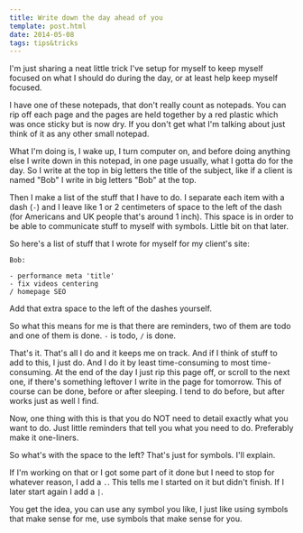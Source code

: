 ```yaml
---
title: Write down the day ahead of you
template: post.html
date: 2014-05-08
tags: tips&tricks
---
```


I'm just sharing a neat little trick I've setup for myself to keep myself
focused on what I should do during the day, or at least help keep myself
focused.

I have one of these notepads, that don't really count as notepads.  You can rip
off each page and the pages are held together by a red plastic which was once
sticky but is now dry. If you don't get what I'm talking about just think of it
as any other small notepad.

What I'm doing is, I wake up, I turn computer on, and before doing anything else
I write down in this notepad, in one page usually, what I gotta do for the day.
So I write at the top in big letters the title of the subject, like if a client
is named "Bob" I write in big letters "Bob" at the top.

Then I make a list of the stuff that I have to do. I separate each item with a
dash (`-`) and I leave like 1 or 2 centimeters of space to the left of the dash
(for Americans and UK people that's around 1 inch).  This space is in order to
be able to communicate stuff to myself with symbols.  Little bit on that later.

So here's a list of stuff that I wrote for myself for my client's site:

```
Bob:

- performance meta 'title'
- fix videos centering
/ homepage SEO
```

Add that extra space to the left of the dashes yourself.

So what this means for me is that there are reminders, two of them are todo and
one of them is done. `-` is todo, `/` is done.

That's it.  That's all I do and it keeps me on track.  And if I think of stuff
to add to this, I just do.  And I do it by least time-consuming to most
time-consuming.  At the end of the day I just rip this page off, or scroll to
the next one, if there's something leftover I write in the page for tomorrow.
This of course can be done, before or after sleeping.  I tend to do before, but
after works just as well I find.

Now, one thing with this is that you do NOT need to detail exactly what you want
to do.  Just little reminders that tell you what you need to do.  Preferably
make it one-liners.

So what's with the space to the left?  That's just for symbols.  I'll explain.

If I'm working on that or I got some part of it done but I need to stop for
whatever reason, I add a `.`.  This tells me I started on it but didn't finish.
If I later start again I add a `|`.

You get the idea, you can use any symbol you like, I just like using symbols
that make sense for me, use symbols that make sense for you.
